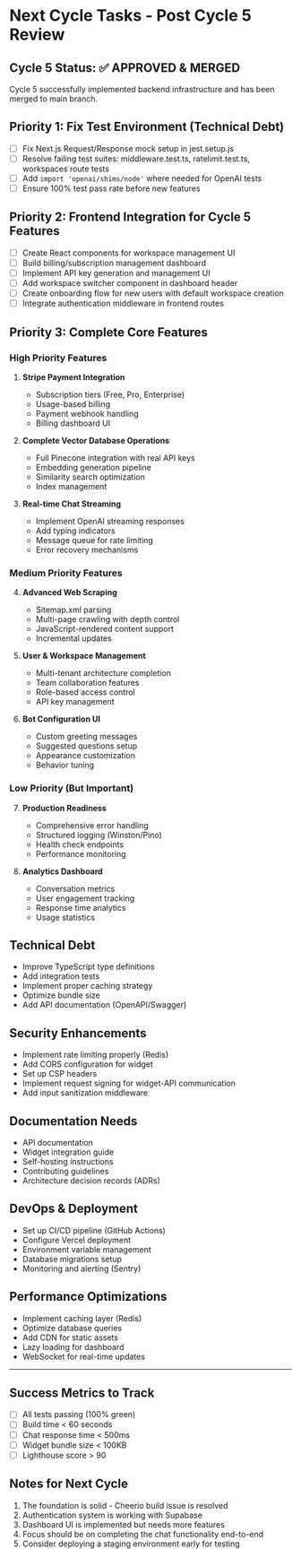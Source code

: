 # Next Cycle Tasks - Post Cycle 5 Review

## Cycle 5 Status: ✅ APPROVED & MERGED
Cycle 5 successfully implemented backend infrastructure and has been merged to main branch.

## Priority 1: Fix Test Environment (Technical Debt)
- [ ] Fix Next.js Request/Response mock setup in jest.setup.js
- [ ] Resolve failing test suites: middleware.test.ts, ratelimit.test.ts, workspaces route tests
- [ ] Add `import 'openai/shims/node'` where needed for OpenAI tests
- [ ] Ensure 100% test pass rate before new features

## Priority 2: Frontend Integration for Cycle 5 Features
- [ ] Create React components for workspace management UI
- [ ] Build billing/subscription management dashboard
- [ ] Implement API key generation and management UI
- [ ] Add workspace switcher component in dashboard header
- [ ] Create onboarding flow for new users with default workspace creation
- [ ] Integrate authentication middleware in frontend routes

## Priority 3: Complete Core Features

### High Priority Features
1. **Stripe Payment Integration**
   - Subscription tiers (Free, Pro, Enterprise)
   - Usage-based billing
   - Payment webhook handling
   - Billing dashboard UI

2. **Complete Vector Database Operations**
   - Full Pinecone integration with real API keys
   - Embedding generation pipeline
   - Similarity search optimization
   - Index management

3. **Real-time Chat Streaming**
   - Implement OpenAI streaming responses
   - Add typing indicators
   - Message queue for rate limiting
   - Error recovery mechanisms

### Medium Priority Features
4. **Advanced Web Scraping**
   - Sitemap.xml parsing
   - Multi-page crawling with depth control
   - JavaScript-rendered content support
   - Incremental updates

5. **User & Workspace Management**
   - Multi-tenant architecture completion
   - Team collaboration features
   - Role-based access control
   - API key management

6. **Bot Configuration UI**
   - Custom greeting messages
   - Suggested questions setup
   - Appearance customization
   - Behavior tuning

### Low Priority (But Important)
7. **Production Readiness**
   - Comprehensive error handling
   - Structured logging (Winston/Pino)
   - Health check endpoints
   - Performance monitoring

8. **Analytics Dashboard**
   - Conversation metrics
   - User engagement tracking
   - Response time analytics
   - Usage statistics

## Technical Debt
- Improve TypeScript type definitions
- Add integration tests
- Implement proper caching strategy
- Optimize bundle size
- Add API documentation (OpenAPI/Swagger)

## Security Enhancements
- Implement rate limiting properly (Redis)
- Add CORS configuration for widget
- Set up CSP headers
- Implement request signing for widget-API communication
- Add input sanitization middleware

## Documentation Needs
- API documentation
- Widget integration guide
- Self-hosting instructions
- Contributing guidelines
- Architecture decision records (ADRs)

## DevOps & Deployment
- Set up CI/CD pipeline (GitHub Actions)
- Configure Vercel deployment
- Environment variable management
- Database migrations setup
- Monitoring and alerting (Sentry)

## Performance Optimizations
- Implement caching layer (Redis)
- Optimize database queries
- Add CDN for static assets
- Lazy loading for dashboard
- WebSocket for real-time updates

---

## Success Metrics to Track
- [ ] All tests passing (100% green)
- [ ] Build time < 60 seconds
- [ ] Chat response time < 500ms
- [ ] Widget bundle size < 100KB
- [ ] Lighthouse score > 90

## Notes for Next Cycle
1. The foundation is solid - Cheerio build issue is resolved
2. Authentication system is working with Supabase
3. Dashboard UI is implemented but needs more features
4. Focus should be on completing the chat functionality end-to-end
5. Consider deploying a staging environment early for testing
